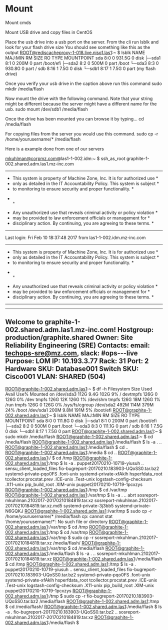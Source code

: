 # Mount
Mount cmds

Mount USB drive and copy files in CentOS

Place the usb drive into a usb port on the server.
From the cli run lsblk and look for your flash drive size
You should see something like this as the output
ROOT@rediscacheproxy-1-018.live.niso1.las1:~ 
$ lsblk
NAME   MAJ:MIN RM   SIZE RO TYPE MOUNTPOINT
sda      8:0    0 931.5G  0 disk 
├─sda1   8:1    0   200M  0 part /boot/efi
├─sda2   8:2    0   500M  0 part /boot
└─sda3   8:3    0 930.8G  0 part /
sdb      8:16   1   7.5G  0 disk 
└─sdb1   8:17   1   7.5G  0 part   (my flash drive)


 
 
Once you verify your usb drive in the caption above run this command
sudo mkdir /media/flash

Now mount the drive with the following command.  Note that your string might be different because the server might have a different name for the usb.
sudo mount /dev/sdb1 /media/flash

Once the drive has been mounted you can browse it by typing…
cd /media/flash

For copying files from the server you would use this command.
sudo cp -r /home/yourusername/* /media/flash





Here is a example done from one of our servers


mkuhlman@corpmz.com@las1-1-002.idm:~
$ ssh_as_root graphite-1-002.shared.adm.las1.mz-inc.com
****************************************************************************
* This system is property of Machine Zone, Inc. It is for authorized use   *
* only as detailed in the IT Accountability Policy. This system is subject *
* to monitoring to ensure security and proper functionality.               *
*                                                                          *
* Any unauthorized use that reveals criminal activity or policy violation  *
* may be provided to law enforcement officials or management for           *
* disciplinary action. By continuing, you are agreeing to these terms.     *
****************************************************************************
Last login: Fri Feb 10 18:37:48 2017 from las1-1-002.idm.mz-inc.com
****************************************************************************
* This system is property of Machine Zone, Inc. It is for authorized use   *
* only as detailed in the IT Accountability Policy. This system is subject *
* to monitoring to ensure security and proper functionality.               *
*                                                                          *
* Any unauthorized use that reveals criminal activity or policy violation  *
* may be provided to law enforcement officials or management for           *
* disciplinary action. By continuing, you are agreeing to these terms.     *
****************************************************************************
-------------------------------------------------------------------------------------
Welcome to graphite-1-002.shared.adm.las1.mz-inc.com!
Hostgroup: production/graphite.shared
Owner: Site Reliability Engineering (SRE)
Contacts: email: techops-sre@mz.com, slack: #ops---live
Purpose:
LOM IP: 10.193.3.77
Rack: 31
Port: 2
Hardware SKU: Database001
Switch SKU: Cisco001
VLAN: SHARED (504)
-------------------------------------------------------------------------------------
ROOT@graphite-1-002.shared.adm.las1:~
$ df -h
Filesystem      Size  Used Avail Use% Mounted on
/dev/sda3       112G  9.4G  102G   9% /
devtmpfs        126G     0  126G   0% /dev
tmpfs           126G   12K  126G   1% /dev/shm
tmpfs           126G   18M  126G   1% /run
tmpfs           126G     0  126G   0% /sys/fs/cgroup
/dev/sda2       492M  114M  379M  24% /boot
/dev/sda1       200M  9.8M  191M   5% /boot/efi
ROOT@graphite-1-002.shared.adm.las1:~
$ lsblk
NAME   MAJ:MIN RM   SIZE RO TYPE MOUNTPOINT
sda      8:0    0 111.8G  0 disk
├─sda1   8:1    0   200M  0 part /boot/efi
├─sda2   8:2    0   500M  0 part /boot
└─sda3   8:3    0 111.1G  0 part /
sdb      8:16   1   7.5G  0 disk
└─sdb1   8:17   1   7.5G  0 part
ROOT@graphite-1-002.shared.adm.las1:~
$ sudo mkdir /media/flash
ROOT@graphite-1-002.shared.adm.las1:~
$ cd /media/flash
ROOT@graphite-1-002.shared.adm.las1:/media/flash
$ ls -a
.  ..
ROOT@graphite-1-002.shared.adm.las1:/media/flash
$ cd ..
ROOT@graphite-1-002.shared.adm.las1:/media
$ cd ..
ROOT@graphite-1-002.shared.adm.las1:/
$ cd /tmp
ROOT@graphite-1-002.shared.adm.las1:/tmp
$ ls -a
.                                             puppet20170210-10719-yiusuh
..                                            sensu_client_loaded_files
fio-bugreport-20170210.183903-UQoSS0.tar.bz2  systemd-private-pqo0FS
.font-unix                                    systemd-private-xfAklh
hsperfdata_root                               tcollector.procstat.prev
.ICE-unix                                     .Test-unix
logstash-config-checksum                      .X11-unix
pip_build_root                                .XIM-unix
puppet20170210-10719-1pcxzys
ROOT@graphite-1-002.shared.adm.las1:/tmp
$ cd /var/tmp
ROOT@graphite-1-002.shared.adm.las1:/var/tmp
$ ls -a
.
..
abrt
sosreport-mkuhlman.2102017-20170210184819.tar.xz
sosreport-mkuhlman.2102017-20170210184819.tar.xz.md5
systemd-private-3j3bb5
systemd-private-N6GQKJ
ROOT@graphite-1-002.shared.adm.las1:/var/tmp
$ sudo cp -r /home/yourusername/* /media/flash
cp: cannot stat ‘/home/yourusername/*’: No such file or directory
ROOT@graphite-1-002.shared.adm.las1:/var/tmp
$ cd /tmp
ROOT@graphite-1-002.shared.adm.las1:/tmp
$ cd /var/tmp
ROOT@graphite-1-002.shared.adm.las1:/var/tmp
$ sudo cp -r sosreport-mkuhlman.2102017-20170210184819.tar.xz /media/flash/
ROOT@graphite-1-002.shared.adm.las1:/var/tmp
$ cd /media/flash
ROOT@graphite-1-002.shared.adm.las1:/media/flash
$ ls -a
.  ..  sosreport-mkuhlman.2102017-20170210184819.tar.xz
ROOT@graphite-1-002.shared.adm.las1:/media/flash
$ cd /tmp
ROOT@graphite-1-002.shared.adm.las1:/tmp
$ ls -a
.                                             puppet20170210-10719-yiusuh
..                                            sensu_client_loaded_files
fio-bugreport-20170210.183903-UQoSS0.tar.bz2  systemd-private-pqo0FS
.font-unix                                    systemd-private-xfAklh
hsperfdata_root                               tcollector.procstat.prev
.ICE-unix                                     .Test-unix
logstash-config-checksum                      .X11-unix
pip_build_root                                .XIM-unix
puppet20170210-10719-1pcxzys
ROOT@graphite-1-002.shared.adm.las1:/tmp
$ sudo cp -r fio-bugreport-20170210.183903-UQoSS0.tar.bz2  /media/flash
ROOT@graphite-1-002.shared.adm.las1:/tmp
$ cd /media/flash/
ROOT@graphite-1-002.shared.adm.las1:/media/flash
$ ls -a
.   fio-bugreport-20170210.183903-UQoSS0.tar.bz2
..  sosreport-mkuhlman.2102017-20170210184819.tar.xz
ROOT@graphite-1-002.shared.adm.las1:/media/flash
$

 
 
 
 

